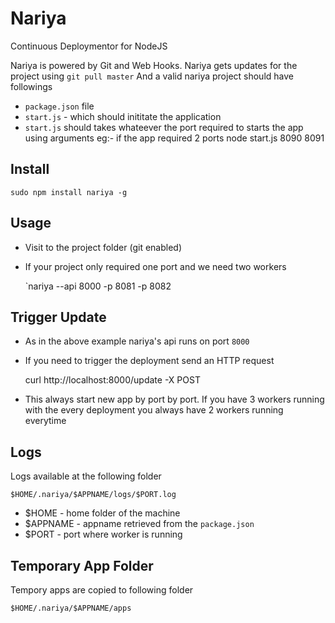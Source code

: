 Nariya
======
Continuous Deploymentor for NodeJS

Nariya is powered by Git and Web Hooks. Nariya gets updates for the project using `git pull master`
And a valid nariya project should have followings

* `package.json` file
* `start.js` - which should inititate the application
* `start.js` should takes whateever the port required to starts the app using arguments
   eg:- if the app required 2 ports
		node start.js 8090 8091

Install
-------

	sudo npm install nariya -g

Usage
-----

* Visit to the project folder (git enabled)
* If your project only required one port and we need two workers

	`nariya --api 8000 -p 8081 -p 8082

Trigger Update
--------------

* As in the above example nariya's api runs on port `8000`
* If you need to trigger the deployment send an HTTP request

	curl http://localhost:8000/update -X POST
* This always start new app by port by port. If you have 3 workers running with the every deployment you always have 2 workers running everytime

Logs
----

Logs available at the following folder

	$HOME/.nariya/$APPNAME/logs/$PORT.log

* $HOME - home folder of the machine
* $APPNAME - appname retrieved from the `package.json`
* $PORT - port where worker is running

Temporary App Folder
--------------------

Tempory apps are copied to following folder

	$HOME/.nariya/$APPNAME/apps


